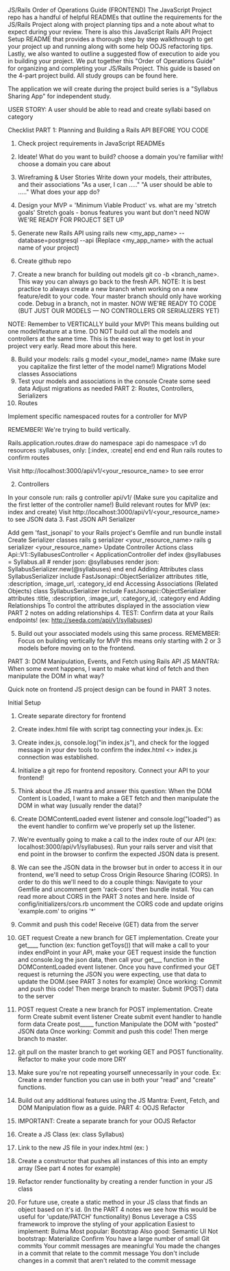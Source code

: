 JS/Rails Order of Operations Guide (FRONTEND)
The JavaScript Project repo has a handful of helpful READMEs that outline the requirements for the JS/Rails Project along with project planning tips and a note about what to expect during your review. There is also this JavaScript Rails API Project Setup README that provides a thorough step by step walkthrough to get your project up and running along with some help OOJS refactoring tips. Lastly, we also wanted to outline a suggested flow of execution to aide you in building your project. We put together this "Order of Operations Guide" for organizing and completing your JS/Rails Project. This guide is based on the 4-part project build. All study groups can be found here.

The application we will create during the project build series is a "Syllabus Sharing App" for independent study.

USER STORY: A user should be able to read and create syllabi based on category

Checklist
PART 1: Planning and Building a Rails API
BEFORE YOU CODE

 1. Check project requirements in JavaScript READMEs
 2. Ideate! What do you want to build?
choose a domain you're familiar with!
choose a domain you care about
 3. Wireframing & User Stories
Write down your models, their attributes, and their associations
"As a user, I can ....."
"A user should be able to ....."
What does your app do?
 4. Design your MVP = 'Minimum Viable Product' vs. what are my 'stretch goals'
Stretch goals - bonus features you want but don't need
NOW WE'RE READY FOR PROJECT SET UP

 5. Generate new Rails API using rails new <my_app_name> --database=postgresql --api
(Replace <my_app_name> with the actual name of your project)
 6. Create github repo
 7. Create a new branch for building out models git co -b <branch_name>. This way you can always go back to the fresh API.
NOTE: It is best practice to always create a new branch when working on a new feature/edit to your code. Your master branch should only have working code. Debug in a branch, not in master.
NOW WE'RE READY TO CODE (BUT JUST OUR MODELS — NO CONTROLLERS OR SERIALIZERS YET)

NOTE: Remember to VERTICALLY build your MVP! This means building out one model/feature at a time. DO NOT build out all the models and controllers at the same time. This is the easiest way to get lost in your project very early. Read more about this here.

 8. Build your models: rails g model <your_model_name> name (Make sure you capitalize the first letter of the model name!)
Migrations
Model classes
Associations
 9. Test your models and associations in the console
Create some seed data
Adjust migrations as needed
PART 2: Routes, Controllers, Serializers
 1. Routes

Implement specific namespaced routes for a controller for MVP

REMEMBER! We're trying to build vertically.

Rails.application.routes.draw do
  namespace :api do
    namespace :v1 do
      resources :syllabuses, only: [:index, :create]
    end
  end
end
Run rails routes to confirm routes

Visit http://localhost:3000/api/v1/<your_resource_name> to see error

 2. Controllers

In your console run: rails g controller api/v1/<your controller_name> (Make sure you capitalize and the first letter of the controller name!)
Build relevant routes for MVP (ex: index and create)
Visit http://localhost:3000/api/v1/<your_resource_name> to see JSON data
 3. Fast JSON API Serializer

Add gem 'fast_jsonapi' to your Rails project's Gemfile and run bundle install
Create Serializer classes
rails g serializer <your_resource_name>
rails g serializer <your_resource_name>
Update Controller Actions
class Api::V1::SyllabusesController < ApplicationController
  def index
    @syllabuses = Syllabus.all
    # render json: @syllabuses
    render json: SyllabusSerializer.new(@syllabuses)
  end
end
Adding Attributes
class SyllabusSerializer
  include FastJsonapi::ObjectSerializer
  attributes :title, :description, :image_url, :category_id
end
Accessing Associations (Related Objects)
class SyllabusSerializer
  include FastJsonapi::ObjectSerializer
  attributes :title, :description, :image_url, :category_id, :category
end
Adding Relationships
To control the attributes displayed in the association view PART 2 notes on adding relationships
 4. TEST: Confirm data at your Rails endpoints! (ex: http://seeda.com/api/v1/syllabuses)

 5. Build out your associated models using this same process. REMEMBER: Focus on building vertically for MVP this means only starting with 2 or 3 models before moving on to the frontend.

PART 3: DOM Manipulation, Events, and Fetch using Rails API
JS MANTRA: When some event happens, I want to make what kind of fetch and then manipulate the DOM in what way?

Quick note on frontend JS project design can be found in PART 3 notes.

Initial Setup

 1. Create separate directory for frontend
 2. Create index.html file with script tag connecting your index.js. Ex: <script type="text/javascript" src="index.js"></script>
 3. Create index.js, console.log("in index.js"), and check for the logged message in your dev tools to confirm the index.html <> index.js connection was established.
 4. Initialize a git repo for frontend repository.
Connect your API to your frontend!

 5. Think about the JS mantra and answer this question: When the DOM Content is Loaded, I want to make a GET fetch and then manipulate the DOM in what way (usually render the data)?
 6. Create DOMContentLoaded event listener and console.log("loaded") as the event handler to confirm we've properly set up the listener.
 7. We're eventually going to make a call to the index route of our API (ex: localhost:3000/api/v1/syllabuses). Run your rails server and visit that end point in the browser to confirm the expected JSON data is present.
 8. We can see the JSON data in the browser but in order to access it in our frontend, we'll need to setup Cross Origin Resource Sharing (CORS). In order to do this we'll need to do a couple things:
Navigate to your Gemfile and uncomment gem 'rack-cors' then bundle install. You can read more about CORS in the PART 3 notes and here.
Inside of config/initializers/cors.rb uncomment the CORS code and update origins 'example.com' to origins '*'
 9. Commit and push this code!
Receive (GET) data from the server

 10. GET request
Create a new branch for GET implementation.
Create your get____ function (ex: function getToys()) that will make a call to your index endPoint in your API, make your GET request inside the function and console.log the json data, then call your get___ function in the DOMContentLoaded event listener.
Once you have confirmed your GET request is returning the JSON you were expecting, use that data to update the DOM.(see PART 3 notes for example)
Once working: Commit and push this code! Then merge branch to master.
Submit (POST) data to the server

 11. POST request
Create a new branch for POST implementation.
Create form
Create submit event listener
Create submit event handler to handle form data
Create post_____ function
Manipulate the DOM with "posted" JSON data
Once working: Commit and push this code! Then merge branch to master.
 12. git pull on the master branch to get working GET and POST functionality.
Refactor to make your code more DRY

 13. Make sure you're not repeating yourself unnecessarily in your code. Ex: Create a render function you can use in both your "read" and "create" functions.
 14. Build out any additional features using the JS Mantra: Event, Fetch, and DOM Manipulation flow as a guide.
PART 4: OOJS Refactor
 1. IMPORTANT: Create a separate branch for your OOJS Refactor
 2. Create a JS Class (ex: class Syllabus)
 3. Link to the new JS file in your index.html (ex: <script type="text/javascript" src="src/syllabus.js"></script>)
 4. Create a constructor that pushes all instances of this into an empty array (See part 4 notes for example)
 5. Refactor render functionality by creating a render function in your JS class
 6. For future use, create a static method in your JS class that finds an object based on it's id. (In the PART 4 notes we see how this would be useful for 'update/PATCH' functionality)
Bonus
 Leverage a CSS framework to improve the styling of your application
Easiest to implement: Bulma
Most popular: Bootstrap
Also good: Semantic UI
Not bootstrap: Materialize
Confirm
 You have a large number of small Git commits
 Your commit messages are meaningful
 You made the changes in a commit that relate to the commit message
 You don't include changes in a commit that aren't related to the commit message
